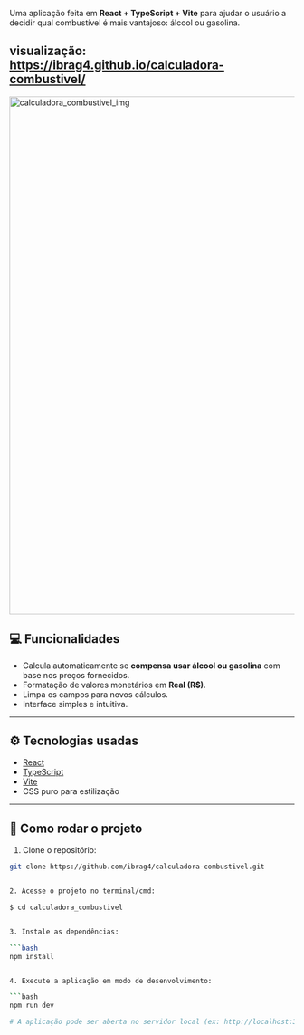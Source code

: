Uma aplicação feita em **React + TypeScript + Vite** para ajudar o usuário a decidir qual combustível é mais vantajoso: álcool ou gasolina.

visualização: https://ibrag4.github.io/calculadora-combustivel/
---
<img width="1919" height="915" alt="calculadora_combustivel_img" src="https://github.com/user-attachments/assets/ed933c4e-4902-42ad-b829-5a2a1ad2f822" />


## 💻 Funcionalidades

- Calcula automaticamente se **compensa usar álcool ou gasolina** com base nos preços fornecidos.
- Formatação de valores monetários em **Real (R$)**.
- Limpa os campos para novos cálculos.
- Interface simples e intuitiva.

---

## ⚙️ Tecnologias usadas

- [React](https://reactjs.org/)
- [TypeScript](https://www.typescriptlang.org/)
- [Vite](https://vitejs.dev/)
- CSS puro para estilização

---

## 🚀 Como rodar o projeto

1. Clone o repositório:

```bash
git clone https://github.com/ibrag4/calculadora-combustivel.git


2. Acesse o projeto no terminal/cmd:

$ cd calculadora_combustivel


3. Instale as dependências:

```bash
npm install


4. Execute a aplicação em modo de desenvolvimento:

```bash
npm run dev

# A aplicação pode ser aberta no servidor local (ex: http://localhost:3000)

